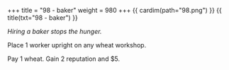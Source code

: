 +++
title = "98 - baker"
weight = 980
+++
{{ cardim(path="98.png") }}
{{ title(txt="98 - baker") }}

*Hiring a baker stops the hunger.*

Place 1 worker upright on any wheat workshop.

Pay 1 wheat. Gain 2 reputation and $5.
